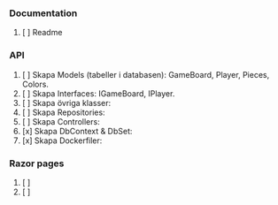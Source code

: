 ### Documentation
1. [ ]  Readme

### 

### API
1. [ ]  Skapa Models (tabeller i databasen): GameBoard, Player, Pieces, Colors.
1. [ ]  Skapa Interfaces: IGameBoard, IPlayer.
1. [ ]  Skapa övriga klasser: 
3. [ ]  Skapa Repositories:
4. [ ]  Skapa Controllers:
5. [x]  Skapa DbContext & DbSet:
6. [x]  Skapa Dockerfiler:

### Razor pages
1. [ ]  
1. [ ]  
